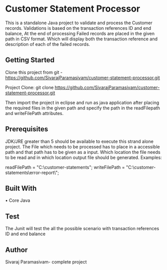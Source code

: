 # Customer Statement Processor
This is a standalone Java project to validate and process the Customer records.
Validations is based on the transaction references ID and end balance, At the end of processing Failed records are placed in the given path in CSV format.
Which will display both the transaction reference and description of each of the failed records.

## Getting Started

  Clone this project from  git - https://github.com/SivarajParamasivam/customer-statement-processor.git
  
  Project Clone: git clone https://github.com/SivarajParamasivam/customer-statement-processor.git

  Then import the project in eclipse and run as java application after placing the required files in the given path and specify the path in the readFilepath and writeFilePath attributes.

## Prerequisites

  JDK/JRE greater than 5 should be available to execute this strand alone project.
  The File which needs to be processed has to place  in a accessible path and that path has to be given as a input.
  Which location the file needs to be read and in which location output file should be generated.
  Examples:

   readFilePath = "C:\\customer-statements";
   writeFilePath = "C:\\customer-statements\\error-report\\";

## Built With
  •	Core Java 
  
## Test
   The Junit will test the all the  possible scenario  with transaction references ID and end balance
   
## Author
  Sivaraj Paramasivam- complete project  


